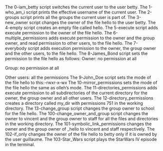 The 0-iam_betty script switches the current user to the user betty.
The 1-who_am_i script  prints the effective username of the current user.
The 2-groups script prints all the groups the current user is part of.
The 3-new_owner script  changes the owner of the file hello to the user betty.
The 4-empty script  creates an empty file called hello.
The 5-execute script adds execute permission to the owner of the file hello.
The 6-multiple_permissions adds execute permission to the owner and the group owner, and read permission to other users, to the file hello.
The 7-everybody script adds execution permission to the owner, the group owner and the other users, to the file hello.
The 8-James_Bond script sets the permission to the file hello as follows:
Owner: no permission at all

Group: no permission at all

Other users: all the permissions
The 9-John_Doe script  sets the mode of the file hello to this:-rwxr-x-wx 
The 10-mirror_permissions sets the mode of the file hello the same as olleh’s mode.
The 11-directories_permissions adds execute permission to all subdirectories of the current directory for the owner, the group owner and all other users.
The 12-directory_permissions creates a directory called my_dir with permissions 751 in the working directory.
The 13-change_group script changes the group owner to school for the file hello.
The 100-change_owner_and_group script  changes the owner to vincent and the group owner to staff for all the files and directories in the working directory.
The 101-symbolic_link_permissions changes the owner and the group owner of _hello to vincent and staff respectively.
The 102-if_only changes the owner of the file hello to betty only if it is owned by the user guillaume.
The 103-Star_Wars script plays the StarWars IV episode in the terminal.
